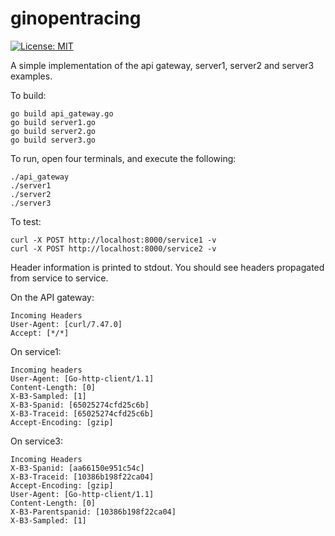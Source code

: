 # ginopentracing

[![License: MIT](https://img.shields.io/badge/License-MIT-yellow.svg)](https://opensource.org/licenses/MIT)

A simple implementation of the api gateway, server1, server2 and server3 examples.

To build:

```shell
go build api_gateway.go
go build server1.go
go build server2.go
go build server3.go
```

To run, open four terminals, and execute the following:

```shell
./api_gateway
./server1
./server2
./server3
```

To test:

```shell
curl -X POST http://localhost:8000/service1 -v
curl -X POST http://localhost:8000/service2 -v
```

Header information is printed to stdout. You should see headers propagated from service to service.

On the API gateway:

```
Incoming Headers
User-Agent: [curl/7.47.0]
Accept: [*/*]
```

On service1:

```
Incoming headers
User-Agent: [Go-http-client/1.1]
Content-Length: [0]
X-B3-Sampled: [1]
X-B3-Spanid: [65025274cfd25c6b]
X-B3-Traceid: [65025274cfd25c6b]
Accept-Encoding: [gzip]
```

On service3:

```
Incoming Headers
X-B3-Spanid: [aa66150e951c54c]
X-B3-Traceid: [10386b198f22ca04]
Accept-Encoding: [gzip]
User-Agent: [Go-http-client/1.1]
Content-Length: [0]
X-B3-Parentspanid: [10386b198f22ca04]
X-B3-Sampled: [1]
```

